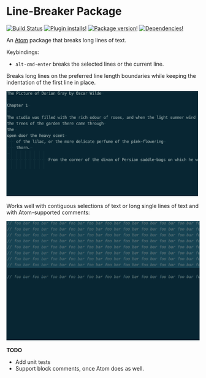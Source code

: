 # Line-Breaker Package

[![Build Status](https://travis-ci.org/EddyLuten/line-breaker.svg?branch=master)](https://travis-ci.org/EddyLuten/line-breaker)
[![Plugin installs!](https://img.shields.io/apm/dm/line-breaker.svg?style=flat-square)](https://atom.io/packages/line-breaker)
[![Package version!](https://img.shields.io/apm/v/line-breaker.svg?style=flat-square)](https://atom.io/packages/line-breaker)
[![Dependencies!](https://img.shields.io/david/EddyLuten/line-breaker.svg?style=flat-square)](https://david-dm.org/EddyLuten/line-breaker)

An [Atom](http://atom.io/) package that breaks long lines of text.

Keybindings:
* `alt-cmd-enter` breaks the selected lines or the current line.

Breaks long lines on the preferred line length boundaries while keeping the indentation
of the first line in place.

![Screenshot](https://raw.githubusercontent.com/EddyLuten/line-breaker/master/screenshot.gif)

Works well with contiguous selections of text or long single lines of text and with Atom-supported comments:

![Screenshot](https://raw.githubusercontent.com/EddyLuten/line-breaker/master/comments.gif)

**TODO**
* Add unit tests
* Support block comments, once Atom does as well.
